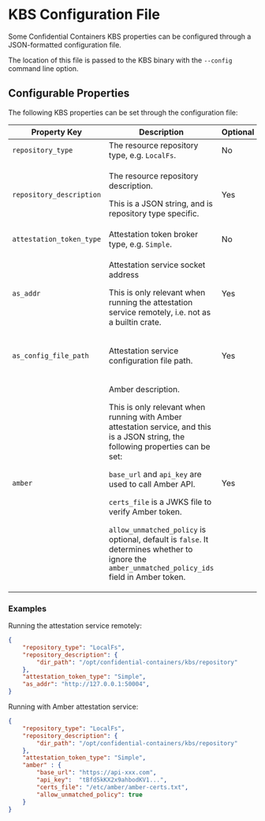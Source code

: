 # KBS Configuration File

Some Confidential Containers KBS properties can be configured through a
JSON-formatted configuration file.

The location of this file is passed to the KBS binary with the `--config`
command line option.

## Configurable Properties

The following KBS properties can be set through the configuration file:

| Property Key             | Description | Optional |
|--------------------------|-------------|----------|
| `repository_type`        | The resource repository type, e.g. `LocalFs`.                                                                                              | No |
| `repository_description` | <p> The resource repository description. <p> This is a JSON string, and is repository type specific.                                       | Yes |
| `attestation_token_type` | Attestation token broker type, e.g. `Simple`.                                                                                              | No |
| `as_addr`                | <p>Attestation service socket address <p>This is only relevant when running the attestation service remotely, i.e. not as a builtin crate. | Yes |
| `as_config_file_path`    | <p>Attestation service configuration file path.                                                                                            | Yes |
| `amber`                  | <p>Amber description. <p>This is only relevant when running with Amber attestation service, and this is a JSON string, the following properties can be set: <p>`base_url` and `api_key` are used to call Amber API. <p>`certs_file` is a JWKS file to verify Amber token. <p>`allow_unmatched_policy` is optional, default is `false`. It determines whether to ignore the `amber_unmatched_policy_ids` field in Amber token. | Yes |

### Examples
Running the attestation service remotely:
``` json
{
    "repository_type": "LocalFs",
    "repository_description": {
        "dir_path": "/opt/confidential-containers/kbs/repository"
    },
    "attestation_token_type": "Simple",
    "as_addr": "http://127.0.0.1:50004",
}
```

Running with Amber attestation service:
``` json
{
    "repository_type": "LocalFs",
    "repository_description": {
        "dir_path": "/opt/confidential-containers/kbs/repository"
    },
    "attestation_token_type": "Simple",
    "amber" : {
        "base_url": "https://api-xxx.com",
        "api_key":  "tBfd5kKX2x9ahbodKV1...",
        "certs_file": "/etc/amber/amber-certs.txt",
        "allow_unmatched_policy": true
    }
}
```
